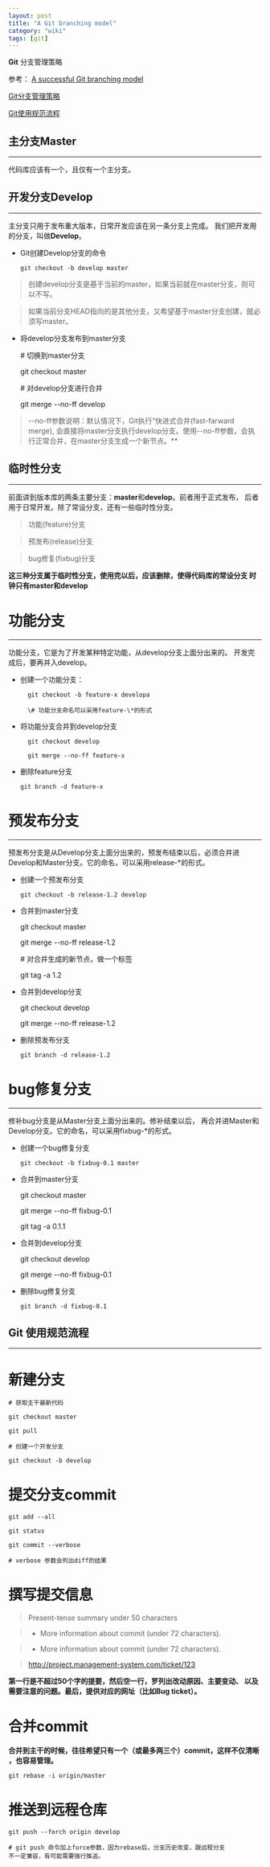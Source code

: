 ```yaml
---
layout: post
title: "A Git branching model"
category: "wiki" 
tags: [git]
---
```


**Git** 分支管理策略

参考：
[A successful Git branching model][1]

[Git分支管理策略][2]

[Git使用规范流程][3]

[1]: http://nvie.com/posts/a-successful-git-branching-model/
[2]: http://www.ruanyifeng.com/blog/2012/07/git.html
[3]: http://www.ruanyifeng.com/blog/2015/08/git-use-process.html

<!-- more -->

主分支Master
---

---

代码库应该有一个，且仅有一个主分支。

开发分支Develop
---

---

主分支只用于发布重大版本，日常开发应该在另一条分支上完成。
我们把开发用的分支，叫做**Develop**。

- Git创建Develop分支的命令
	
	`git checkout -b develop master`

> 创建develop分支是基于当前的master，如果当前就在master分支，则可以不写。

> 如果当前分支HEAD指向的是其他分支，又希望基于master分支创建，就必须写master。

- 将develop分支发布到master分支


	\# 切换到master分支

	git checkout master

	\# 对develop分支进行合并

	git merge --no-ff develop 

> --no-ff参数说明：默认情况下，Git执行“快进式合并(fast-farward merge),
会直接将master分支执行develop分支。使用--no-ff参数，会执行正常合并，在master分支生成一个新节点。**

临时性分支
---

---

前面讲到版本库的两条主要分支：**master**和**develop**。前者用于正式发布，
后者用于日常开发。除了常设分支，还有一些临时性分支。

> 功能(feature)分支 

> 预发布(release)分支

> bug修复(fixbug)分支 

**这三种分支属于临时性分支，使用完以后，应该删除，使得代码库的常设分支
时钟只有master和develop**

功能分支
===

---

功能分支，它是为了开发某种特定功能，从develop分支上面分出来的。
开发完成后，要再并入develop。

- 创建一个功能分支：


		git checkout -b feature-x developa

		\# 功能分支命名可以采用feature-\*的形式

- 将功能分支合并到develop分支


		git checkout develop

		git merge --no-ff feature-x

- 删除feature分支

	`git branch -d feature-x`

预发布分支
===

---

预发布分支是从Develop分支上面分出来的，预发布结束以后，必须合并进
Develop和Master分支。它的命名，可以采用release-\*的形式。

- 创建一个预发布分支
	
	`git checkout -b release-1.2 develop`

- 合并到master分支


	git checkout master

	git merge --no-ff release-1.2

	\# 对合并生成的新节点，做一个标签

	git tag -a 1.2

- 合并到develop分支


	git checkout develop

	git merge --no-ff release-1.2

- 删除预发布分支

	`git branch -d release-1.2`

bug修复分支
===

---

修补bug分支是从Master分支上面分出来的。修补结束以后，
再合并进Master和Develop分支。它的命名，可以采用fixbug-\*的形式。

- 创建一个bug修复分支
	
	`git checkout -b fixbug-0.1 master`

- 合并到master分支


	git checkout master

	git merge --no-ff fixbug-0.1

	git tag -a 0.1.1

- 合并到develop分支


	git checkout develop

	git merge --no-ff fixbug-0.1

- 删除bug修复分支

	`git branch -d fixbug-0.1`


Git 使用规范流程
---

---

新建分支
===

	# 获取主干最新代码

	git checkout master

	git pull

	# 创建一个开发分支

	git checkout -b develop

提交分支commit
===

	git add --all

	git status

	git commit --verbose

	# verbose 参数会列出diff的结果

撰写提交信息
===

> Present-tense summary under 50 characters

>

> * More information about commit (under 72 characters).

> * More information about commit (under 72 characters).

> http://project.management-system.com/ticket/123

**第一行是不超过50个字的提要，然后空一行，罗列出改动原因、主要变动、
以及需要注意的问题。最后，提供对应的网址（比如Bug ticket）。**

合并commit
===

**合并到主干的时候，往往希望只有一个（或最多两三个）commit，这样不仅清晰
，也容易管理。**

	git rebase -i origin/master

推送到远程仓库
===

	git push --forch origin develop

	# git push 命令加上force参数，因为rebase后，分支历史改变，跟远程分支
	不一定兼容，有可能需要强行推送。


